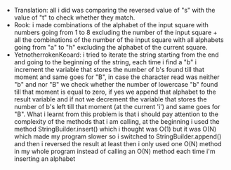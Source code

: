 - Translation:
    all i did was comparing the reversed value of "s" with the value of "t" to check whether they match.
- Rook:
    i made combinations of the alphabet of the input square with numbers going from 1 to 8 excluding the number of the input square + all the combinations of the number of the input square with all alphabets going from "a" to "h" excluding the alphabet of the current square.
- YetnotherrokenKeoard:
    i tried to iterate the string starting from the end and going to the beginning of the string, each time i find a "b" i increment the variable that stores the number of b's found till that moment and same goes for "B", in case the character read was neither "b" and nor "B" we check whether the number of lowercase "b" found till that moment is equal to zero, if yes we append that alphabet to the result variable and if not we decrement the variable that stores the number of b's left till that moment (at the current 'i') and same goes for "B".
    What i learnt from this problem is that i should pay attention to the complexity of the methods that i am calling, at the beginning i used the method StringBuilder.insert() which i thought was O(1) but it was O(N) which made my program slower so i switched to StringBuilder.append() and then i reversed the result at least then i only used one O(N) method in my whole program instead of calling an O(N) method each time i'm inserting an alphabet 
